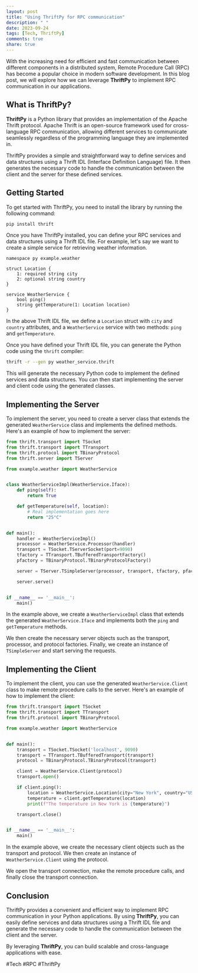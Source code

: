 ```yaml
---
layout: post
title: "Using ThriftPy for RPC communication"
description: " "
date: 2023-09-24
tags: [Tech, ThriftPy]
comments: true
share: true
---
```


With the increasing need for efficient and fast communication between different components in a distributed system, Remote Procedure Call (RPC) has become a popular choice in modern software development. In this blog post, we will explore how we can leverage **ThriftPy** to implement RPC communication in our applications.

## What is ThriftPy?

**ThriftPy** is a Python library that provides an implementation of the Apache Thrift protocol. Apache Thrift is an open-source framework used for cross-language RPC communication, allowing different services to communicate seamlessly regardless of the programming language they are implemented in.

ThriftPy provides a simple and straightforward way to define services and data structures using a Thrift IDL (Interface Definition Language) file. It then generates the necessary code to handle the communication between the client and the server for these defined services.

## Getting Started

To get started with ThriftPy, you need to install the library by running the following command:

```bash
pip install thrift
```

Once you have ThriftPy installed, you can define your RPC services and data structures using a Thrift IDL file. For example, let's say we want to create a simple service for retrieving weather information.

```thrift
namespace py example.weather

struct Location {
    1: required string city
    2: optional string country
}

service WeatherService {
    bool ping()
    string getTemperature(1: Location location)
}
```

In the above Thrift IDL file, we define a `Location` struct with `city` and `country` attributes, and a `WeatherService` service with two methods: `ping` and `getTemperature`.

Once you have defined your Thrift IDL file, you can generate the Python code using the `thrift` compiler:

```bash
thrift -r --gen py weather_service.thrift
```

This will generate the necessary Python code to implement the defined services and data structures. You can then start implementing the server and client code using the generated classes.

## Implementing the Server

To implement the server, you need to create a server class that extends the generated `WeatherService` class and implements the defined methods. Here's an example of how to implement the server:

```python
from thrift.transport import TSocket
from thrift.transport import TTransport
from thrift.protocol import TBinaryProtocol
from thrift.server import TServer

from example.weather import WeatherService


class WeatherServiceImpl(WeatherService.Iface):
    def ping(self):
        return True

    def getTemperature(self, location):
        # Real implementation goes here
        return "25°C"


def main():
    handler = WeatherServiceImpl()
    processor = WeatherService.Processor(handler)
    transport = TSocket.TServerSocket(port=9090)
    tfactory = TTransport.TBufferedTransportFactory()
    pfactory = TBinaryProtocol.TBinaryProtocolFactory()

    server = TServer.TSimpleServer(processor, transport, tfactory, pfactory)

    server.serve()


if __name__ == '__main__':
    main()
```

In the example above, we create a `WeatherServiceImpl` class that extends the generated `WeatherService.Iface` and implements both the `ping` and `getTemperature` methods.

We then create the necessary server objects such as the transport, processor, and protocol factories. Finally, we create an instance of `TSimpleServer` and start serving the requests.

## Implementing the Client

To implement the client, you can use the generated `WeatherService.Client` class to make remote procedure calls to the server. Here's an example of how to implement the client:

```python
from thrift.transport import TSocket
from thrift.transport import TTransport
from thrift.protocol import TBinaryProtocol

from example.weather import WeatherService


def main():
    transport = TSocket.TSocket('localhost', 9090)
    transport = TTransport.TBufferedTransport(transport)
    protocol = TBinaryProtocol.TBinaryProtocol(transport)

    client = WeatherService.Client(protocol)
    transport.open()

    if client.ping():
        location = WeatherService.Location(city="New York", country="USA")
        temperature = client.getTemperature(location)
        print(f"The temperature in New York is {temperature}")

    transport.close()


if __name__ == '__main__':
    main()
```

In the example above, we create the necessary client objects such as the transport and protocol. We then create an instance of `WeatherService.Client` using the protocol.

We open the transport connection, make the remote procedure calls, and finally close the transport connection.

## Conclusion

ThriftPy provides a convenient and efficient way to implement RPC communication in your Python applications. By using **ThriftPy**, you can easily define services and data structures using a Thrift IDL file and generate the necessary code to handle the communication between the client and the server.

By leveraging **ThriftPy**, you can build scalable and cross-language applications with ease.

#Tech #RPC #ThriftPy